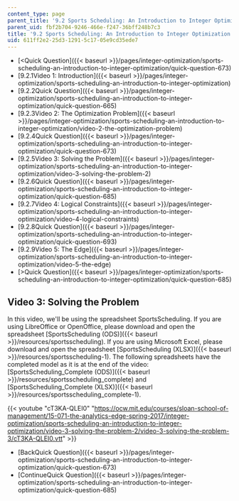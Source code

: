 ```yaml
---
content_type: page
parent_title: '9.2 Sports Scheduling: An Introduction to Integer Optimization '
parent_uid: fbf2b704-9246-466e-f247-36bff248b7c3
title: '9.2 Sports Scheduling: An Introduction to Integer Optimization '
uid: 611ff2e2-25d3-1291-5c17-05e9cd35ede7
---
```


*   [<Quick Question]({{< baseurl >}}/pages/integer-optimization/sports-scheduling-an-introduction-to-integer-optimization/quick-question-673)
*   [9.2.1Video 1: Introduction]({{< baseurl >}}/pages/integer-optimization/sports-scheduling-an-introduction-to-integer-optimization)
*   [9.2.2Quick Question]({{< baseurl >}}/pages/integer-optimization/sports-scheduling-an-introduction-to-integer-optimization/quick-question-665)
*   [9.2.3Video 2: The Optimization Problem]({{< baseurl >}}/pages/integer-optimization/sports-scheduling-an-introduction-to-integer-optimization/video-2-the-optimization-problem)
*   [9.2.4Quick Question]({{< baseurl >}}/pages/integer-optimization/sports-scheduling-an-introduction-to-integer-optimization/quick-question-673)
*   [9.2.5Video 3: Solving the Problem]({{< baseurl >}}/pages/integer-optimization/sports-scheduling-an-introduction-to-integer-optimization/video-3-solving-the-problem-2)
*   [9.2.6Quick Question]({{< baseurl >}}/pages/integer-optimization/sports-scheduling-an-introduction-to-integer-optimization/quick-question-685)
*   [9.2.7Video 4: Logical Constraints]({{< baseurl >}}/pages/integer-optimization/sports-scheduling-an-introduction-to-integer-optimization/video-4-logical-constraints)
*   [9.2.8Quick Question]({{< baseurl >}}/pages/integer-optimization/sports-scheduling-an-introduction-to-integer-optimization/quick-question-693)
*   [9.2.9Video 5: The Edge]({{< baseurl >}}/pages/integer-optimization/sports-scheduling-an-introduction-to-integer-optimization/video-5-the-edge)
*   [\>Quick Question]({{< baseurl >}}/pages/integer-optimization/sports-scheduling-an-introduction-to-integer-optimization/quick-question-685)

Video 3: Solving the Problem
----------------------------

In this video, we'll be using the spreadsheet SportsScheduling. If you are using LibreOffice or OpenOffice, please download and open the spreadsheet [SportsScheduling (ODS)]({{< baseurl >}}/resources/sportsscheduling). If you are using Microsoft Excel, please download and open the spreadsheet [SportsScheduling (XLSX)]({{< baseurl >}}/resources/sportsscheduling-1). The following spreadsheets have the completed model as it is at the end of the video: [SportsScheduling\_Complete (ODS)]({{< baseurl >}}/resources/sportsscheduling_complete) and [SportsScheduling\_Complete (XLSX)]({{< baseurl >}}/resources/sportsscheduling_complete-1).

{{< youtube "cT3KA-QLEI0" "https://ocw.mit.edu/courses/sloan-school-of-management/15-071-the-analytics-edge-spring-2017/integer-optimization/sports-scheduling-an-introduction-to-integer-optimization/video-3-solving-the-problem-2/video-3-solving-the-problem-3/cT3KA-QLEI0.vtt" >}}

*   [BackQuick Question]({{< baseurl >}}/pages/integer-optimization/sports-scheduling-an-introduction-to-integer-optimization/quick-question-673)
*   [ContinueQuick Question]({{< baseurl >}}/pages/integer-optimization/sports-scheduling-an-introduction-to-integer-optimization/quick-question-685)